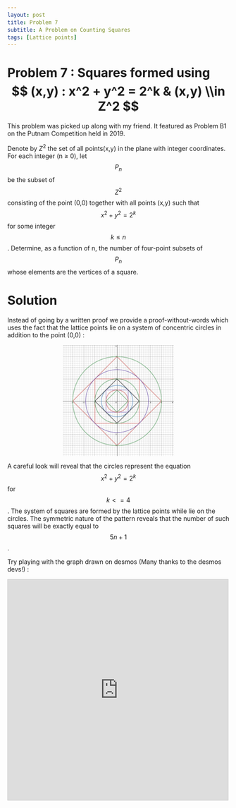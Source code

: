 ```yaml
---
layout: post
title: Problem 7
subtitle: A Problem on Counting Squares
tags: [Lattice points]
---
```

# Problem 7 : Squares formed using $$ (x,y) :  x^2 + y^2 = 2^k & (x,y) \\in Z^2 $$

This problem was picked up along with my friend. It featured as Problem B1 on the Putnam Competition held in 2019.

Denote by $Z^2$ the set of all points(x,y) in the plane with integer coordinates. For each integer (n ≥ 0), let $$P_n$$ be the subset of $$Z^2$$ consisting of the point (0,0) together with all points
(x,y) such that $$x^2 + y^2 = 2^k $$ for some integer $$ k≤n $$.   Determine,  as  a  function  of n,  the  number  of four-point subsets of $$P_n$$ whose elements are the vertices of a square.

# Solution

Instead of going by a written proof we provide a proof-without-words which uses the fact that the lattice points lie on a system of concentric circles in addition to the point (0,0) :


<center><img style=" display: block; margin-left: auto; margin-right: auto;width: 50%;" src="../assets/prob7_fig.png"></center>



A careful look will reveal that the circles represent the equation $$ x^2 + y^2 = 2^k $$ for $$ k < = 4 $$. The system of squares are formed by the lattice points while lie on the circles. The symmetric
nature of the pattern reveals that the number of such squares will be exactly equal to $$ 5n + 1 $$.



Try playing with the graph drawn on desmos (Many thanks to the desmos devs!) :
<iframe src="https://www.desmos.com/calculator/2akcyu1zds?embed" width="500px" height="500px" style="border: 1px solid #ccc" frameborder=0></iframe>
